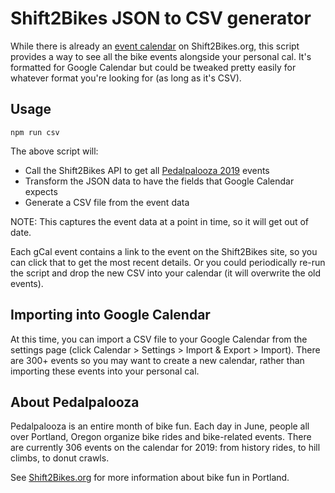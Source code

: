 # Shift2Bikes JSON to CSV generator

While there is already an [event calendar](https://www.shift2bikes.org/pedalpalooza-calendar/) on Shift2Bikes.org, this script provides a way to see all the bike events alongside your personal cal. It's formatted for Google Calendar but could be tweaked pretty easily for whatever format you're looking for (as long as it's CSV).

## Usage

```
npm run csv
```

The above script will:

* Call the Shift2Bikes API to get all [Pedalpalooza 2019](https://www.shift2bikes.org/pedalpalooza-calendar/) events
* Transform the JSON data to have the fields that Google Calendar expects
* Generate a CSV file from the event data

NOTE: This captures the event data at a point in time, so it will get out of date.

Each gCal event contains a link to the event on the Shift2Bikes site, so you can click that to get the most recent details. Or you could periodically re-run the script and drop the new CSV into your calendar (it will overwrite the old events).

## Importing into Google Calendar

At this time, you can import a CSV file to your Google Calendar from the settings page (click Calendar > Settings > Import & Export > Import). There are 300+ events so you may want to create a new calendar, rather than importing these events into your personal cal.

## About Pedalpalooza

Pedalpalooza is an entire month of bike fun. Each day in June, people all over Portland, Oregon organize bike rides and bike-related events. There are currently 306 events on the calendar for 2019: from history rides, to hill climbs, to donut crawls.

See [Shift2Bikes.org](https://www.shift2bikes.org/pages/pedalpalooza/) for more information about bike fun in Portland.
